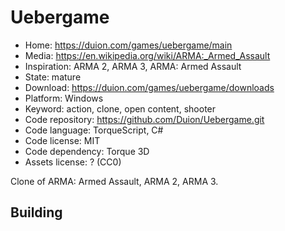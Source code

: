 # Uebergame

- Home: https://duion.com/games/uebergame/main
- Media: https://en.wikipedia.org/wiki/ARMA:_Armed_Assault
- Inspiration: ARMA 2, ARMA 3, ARMA: Armed Assault
- State: mature
- Download: https://duion.com/games/uebergame/downloads
- Platform: Windows
- Keyword: action, clone, open content, shooter
- Code repository: https://github.com/Duion/Uebergame.git
- Code language: TorqueScript, C#
- Code license: MIT
- Code dependency: Torque 3D
- Assets license: ? (CC0)

Clone of ARMA: Armed Assault, ARMA 2, ARMA 3.

## Building
